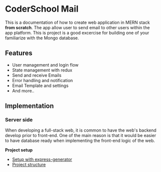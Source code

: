 # CoderSchool Mail

This is a documentation of how to create web application in MERN stack **from scratch**. The app allow user to send email to other users within the app platform. This is project is a good excercise for building one of your familiarize with the Mongo database.

<!-- A demo is worth a thousand words: [Demo App](https://social-blog-cs.netlify.app/) -->

## Features

- User management and login flow
- State management with redux
- Send and receive Emails
- Error handling and notification
- Email Template and settings
- And more..

## Implementation

<!-- ### Client side

We will use a already deployed backend API which you will learn soon (the server side):

```
https://social-blog-cs.herokuapp.com
```

**[API Documentation](./doc/api_doc.md)**

Let's get started:

**Project setup**

* [Setup a React App](/doc/client/00_setup_project.md)
* [Project Structure](/doc/client/01_project_structure.md)
* [Redux configuration](/doc/client/02_redux_config.md)
* [React Router and layouts](/doc/client/03_routes_layouts.md)

**Basic Features**

* [User can see a list of blogs in the home page](/doc/client/04_get_blogs.md)
* [Redirect on successful async redux action](/doc/client/05_redirect_to.md)
* [User can register a new account](/doc/client/06_register.md)
* [User can log in with an account](/doc/client/07_login.md)
* [User can log out](/doc/client/08_logout.md)
* [Persist login state on refresh](/doc/client/09_persist_login.md)
* [The Blog Detail Page](/doc/client/10_blog_detail.md)
* [User can write review to a blog](/doc/client/11_blog_review.md)
* [User can give an emoji reaction to a review or a blog](/doc/client/12_emoji_reaction.md)
* [Authenticated user can create/edit/delete blogs](/doc/client/13_blog_crud.md)
 -->

### Server side

When developing a full-stack web, it is common to have the web's backend develop prior to front-end. One of the main reason is that it would be easier to have database ready when implementing the front-end logic of the web.

**Project setup**

- [Setup with express-generator](/doc/server/00_setup_project.md)
- [Project structure](/doc/server/01_project_structure.md)
<!-- - [Design the endpoints](/doc/server/03_design_endpoints.md)
- [Design database schema](/doc/server/04_design_schema.md)
- [Adding Mongoose middlewares](/doc/server/05_mongoose_middlewares.md)
- [Create Postman collection](/doc/server/06_create_postman_collection.md)

**Basic Features**

- [Register user account and validators](/doc/server/07_register_user.md)
- [User can log in](/doc/server/08_login.md)
- [Blog APIs](/doc/server/09_blog_apis.md)
- [Review APIs](/doc/server/10_review_apis.md)
- [Reaction API](/doc/server/11_reaction_api.md)
- [User APIs](/doc/server/12_user_apis.md)
- [Friendship APIs](/doc/server/13_friendship_apis.md) -->
